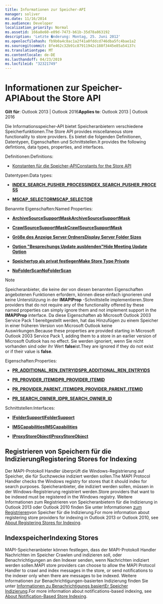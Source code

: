 ```yaml
---
title: Informationen zur Speicher-API
manager: soliver
ms.date: 11/16/2014
ms.audience: Developer
localization_priority: Normal
ms.assetid: 166a8e60-e09d-7473-b61b-35d78a863192
description: 'Letzte �nderung: Montag, 25. Juni 2012'
ms.openlocfilehash: fb9b0a4c8ac1a2f41a0fddcd746dba5fc4bae1a2
ms.sourcegitcommit: 8fe462c32b91c87911942c188f3445e85a54137c
ms.translationtype: MT
ms.contentlocale: de-DE
ms.lasthandoff: 04/23/2019
ms.locfileid: "32321749"
---
```

# <a name="about-the-store-api"></a><span data-ttu-id="bd88e-103">Informationen zur Speicher-API</span><span class="sxs-lookup"><span data-stu-id="bd88e-103">About the Store API</span></span>

  
  
<span data-ttu-id="bd88e-104">**Gilt für**: Outlook 2013 | Outlook 2016</span><span class="sxs-lookup"><span data-stu-id="bd88e-104">**Applies to**: Outlook 2013 | Outlook 2016</span></span> 
  
<span data-ttu-id="bd88e-105">Die Informationsspeicher-API bietet Speicheranbietern verschiedene Speicherfunktionen.</span><span class="sxs-lookup"><span data-stu-id="bd88e-105">The Store API provides miscellaneous store functionality to store providers.</span></span> <span data-ttu-id="bd88e-106">Es bietet die folgenden Definitionen, Datentypen, Eigenschaften und Schnittstellen.</span><span class="sxs-lookup"><span data-stu-id="bd88e-106">It provides the following defintions, data types, properties, and interfaces.</span></span>
  
<span data-ttu-id="bd88e-107">Definitionen:</span><span class="sxs-lookup"><span data-stu-id="bd88e-107">Definitions:</span></span>
  
- [<span data-ttu-id="bd88e-108">Konstanten für die Speicher-API</span><span class="sxs-lookup"><span data-stu-id="bd88e-108">Constants for the Store API</span></span>](mapi-constants.md)
    
<span data-ttu-id="bd88e-109">Datentypen:</span><span class="sxs-lookup"><span data-stu-id="bd88e-109">Data types:</span></span>
  
- <span data-ttu-id="bd88e-110">**[INDEX_SEARCH_PUSHER_PROCESS](index_search_pusher_process.md)**</span><span class="sxs-lookup"><span data-stu-id="bd88e-110">**[INDEX_SEARCH_PUSHER_PROCESS](index_search_pusher_process.md)**</span></span>
    
- <span data-ttu-id="bd88e-111">**[MSCAP_SELECTOR](mscap_selector.md)**</span><span class="sxs-lookup"><span data-stu-id="bd88e-111">**[MSCAP_SELECTOR](mscap_selector.md)**</span></span>
    
<span data-ttu-id="bd88e-112">Benannte Eigenschaften:</span><span class="sxs-lookup"><span data-stu-id="bd88e-112">Named Properties:</span></span>
  
- <span data-ttu-id="bd88e-113">**[ArchiveSourceSupportMask](archivesourcesupportmask.md)**</span><span class="sxs-lookup"><span data-stu-id="bd88e-113">**[ArchiveSourceSupportMask](archivesourcesupportmask.md)**</span></span>
    
- <span data-ttu-id="bd88e-114">**[CrawlSourceSupportMask](crawlsourcesupportmask.md)**</span><span class="sxs-lookup"><span data-stu-id="bd88e-114">**[CrawlSourceSupportMask](crawlsourcesupportmask.md)**</span></span>
    
- <span data-ttu-id="bd88e-115">**[Größe des Anzeige Server Ordners](display-server-folder-sizes-property.md)**</span><span class="sxs-lookup"><span data-stu-id="bd88e-115">**[Display Server Folder Sizes](display-server-folder-sizes-property.md)**</span></span>
    
- <span data-ttu-id="bd88e-116">**[Option "Besprechungs Update ausblenden"](hide-meeting-update-option-property.md)**</span><span class="sxs-lookup"><span data-stu-id="bd88e-116">**[Hide Meeting Update Option](hide-meeting-update-option-property.md)**</span></span>
    
- <span data-ttu-id="bd88e-117">**[Speichertyp als privat festlegen](make-store-type-private-property.md)**</span><span class="sxs-lookup"><span data-stu-id="bd88e-117">**[Make Store Type Private](make-store-type-private-property.md)**</span></span>
    
- <span data-ttu-id="bd88e-118">**[NoFolderScan](nofolderscan.md)**</span><span class="sxs-lookup"><span data-stu-id="bd88e-118">**[NoFolderScan](nofolderscan.md)**</span></span>
    
> [!NOTE]
> <span data-ttu-id="bd88e-119">Speicheranbieter, die keine der von diesen benannten Eigenschaften angebotenen Funktionen erfordern, können diese einfach ignorieren und keine Unterstützung in der **IMAPIProp** -Schnittstelle implementieren.</span><span class="sxs-lookup"><span data-stu-id="bd88e-119">Store providers that do not require any of the functionality offered by these named properties can simply ignore them and not implement support in the **IMAPIProp** interface.</span></span> <span data-ttu-id="bd88e-120">Da diese Eigenschaften ab Microsoft Outlook 2003 Service Pack 1 bereitgestellt werden, hat das Hinzufügen zu einem Speicher in einer früheren Version von Microsoft Outlook keine Auswirkungen.</span><span class="sxs-lookup"><span data-stu-id="bd88e-120">Because these properties are provided starting in Microsoft Outlook 2003 Service Pack 1, adding them to a store in an earlier version of Microsoft Outlook has no effect.</span></span> <span data-ttu-id="bd88e-121">Sie werden ignoriert, wenn Sie nicht vorhanden sind oder ihr Wert **false**ist.</span><span class="sxs-lookup"><span data-stu-id="bd88e-121">They are ignored if they do not exist or if their value is **false**.</span></span> 
  
<span data-ttu-id="bd88e-122">Eigenschaften:</span><span class="sxs-lookup"><span data-stu-id="bd88e-122">Properties:</span></span>
  
- <span data-ttu-id="bd88e-123">**[PR_ADDITIONAL_REN_ENTRYIDS](pidtagadditionalrenentryids-canonical-property.md)**</span><span class="sxs-lookup"><span data-stu-id="bd88e-123">**[PR_ADDITIONAL_REN_ENTRYIDS](pidtagadditionalrenentryids-canonical-property.md)**</span></span>
    
- <span data-ttu-id="bd88e-124">**[PR_PROVIDER_ITEMID](pidtagprovideritemid-canonical-property.md)**</span><span class="sxs-lookup"><span data-stu-id="bd88e-124">**[PR_PROVIDER_ITEMID](pidtagprovideritemid-canonical-property.md)**</span></span>
    
- <span data-ttu-id="bd88e-125">**[PR_PROVIDER_PARENT_ITEMID](pidtagproviderparentitemid-canonical-property.md)**</span><span class="sxs-lookup"><span data-stu-id="bd88e-125">**[PR_PROVIDER_PARENT_ITEMID](pidtagproviderparentitemid-canonical-property.md)**</span></span>
    
- <span data-ttu-id="bd88e-126">**[PR_SEARCH_OWNER_ID](pidtagsearchownerid-canonical-property.md)**</span><span class="sxs-lookup"><span data-stu-id="bd88e-126">**[PR_SEARCH_OWNER_ID](pidtagsearchownerid-canonical-property.md)**</span></span>
    
<span data-ttu-id="bd88e-127">Schnittstellen:</span><span class="sxs-lookup"><span data-stu-id="bd88e-127">Interfaces:</span></span>
  
- <span data-ttu-id="bd88e-128">**[IFolderSupport](ifoldersupportiunknown.md)**</span><span class="sxs-lookup"><span data-stu-id="bd88e-128">**[IFolderSupport](ifoldersupportiunknown.md)**</span></span>
    
- <span data-ttu-id="bd88e-129">**[IMSCapabilities](imscapabilitiesiunknown.md)**</span><span class="sxs-lookup"><span data-stu-id="bd88e-129">**[IMSCapabilities](imscapabilitiesiunknown.md)**</span></span>
    
- <span data-ttu-id="bd88e-130">**[IProxyStoreObject](iproxystoreobject.md)**</span><span class="sxs-lookup"><span data-stu-id="bd88e-130">**[IProxyStoreObject](iproxystoreobject.md)**</span></span>
    
## <a name="registering-stores-for-indexing"></a><span data-ttu-id="bd88e-131">Registrieren von Speichern für die Indizierung</span><span class="sxs-lookup"><span data-stu-id="bd88e-131">Registering Stores for Indexing</span></span>

<span data-ttu-id="bd88e-132">Der MAPI-Protokoll Handler überprüft die Windows-Registrierung auf Speicher, die für Suchzwecke indiziert werden sollen.</span><span class="sxs-lookup"><span data-stu-id="bd88e-132">The MAPI Protocol Handler checks the Windows registry for stores that it should index for search purposes.</span></span> <span data-ttu-id="bd88e-133">Speicheranbieter, die indiziert werden sollen, müssen in der Windows-Registrierung registriert werden.</span><span class="sxs-lookup"><span data-stu-id="bd88e-133">Store providers that want to be indexed must be registered in the Windows registry.</span></span> <span data-ttu-id="bd88e-134">Weitere Informationen zum Registrieren von Speicheranbietern für die Indizierung in Outlook 2013 oder Outlook 2010 finden Sie unter Informationen [zum Registrieren](about-registering-stores-for-indexing.md)von Speicher für die Indizierung.</span><span class="sxs-lookup"><span data-stu-id="bd88e-134">For more information about registering store providers for indexing in Outlook 2013 or Outlook 2010, see [About Registering Stores for Indexing](about-registering-stores-for-indexing.md).</span></span>
  
## <a name="indexing-stores"></a><span data-ttu-id="bd88e-135">Indexspeicher</span><span class="sxs-lookup"><span data-stu-id="bd88e-135">Indexing Stores</span></span>

<span data-ttu-id="bd88e-136">MAPI-Speicheranbieter können festlegen, dass der MAPI-Protokoll Handler Nachrichten im Speicher Crawlen und indizieren soll, oder Benachrichtigungen an den Indexer senden, wenn Nachrichten indiziert werden sollen.</span><span class="sxs-lookup"><span data-stu-id="bd88e-136">MAPI store providers can choose to allow the MAPI Protocol Handler to crawl and index messages in the store, or send notifications to the indexer only when there are messages to be indexed.</span></span> <span data-ttu-id="bd88e-137">Weitere Informationen zur Benachrichtigungen-basierten Indizierung finden Sie unter [Informationen zu Benachrichtigungs basiertEr Speicher Indizierung](about-notification-based-store-indexing.md).</span><span class="sxs-lookup"><span data-stu-id="bd88e-137">For more information about notifications-based indexing, see [About Notification-Based Store Indexing](about-notification-based-store-indexing.md).</span></span>
  

